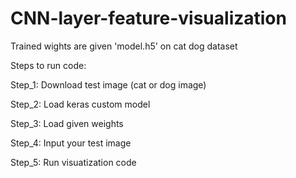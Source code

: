 # CNN-layer-feature-visualization


Trained wights are given 'model.h5' on cat dog dataset


Steps to run code:

Step_1: Download test image (cat or dog image)

Step_2: Load keras custom model

Step_3: Load given weights

Step_4: Input your test image

Step_5: Run visuatization code
